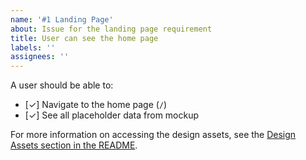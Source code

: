 ```yaml
---
name: '#1 Landing Page'
about: Issue for the landing page requirement
title: User can see the home page
labels: ''
assignees: ''
---
```


A user should be able to:

- [✓] Navigate to the home page (`/`)
- [✓] See all placeholder data from mockup

For more information on accessing the design assets, see the [Design Assets section in the README](https://github.com/OpenClassrooms-Student-Center/ArgentBank-website#design-assets).
